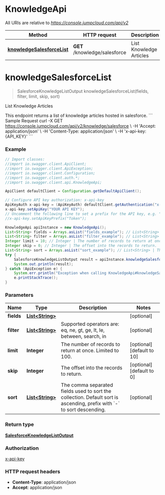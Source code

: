 # KnowledgeApi

All URIs are relative to *https://console.jumpcloud.com/api/v2*

Method | HTTP request | Description
------------- | ------------- | -------------
[**knowledgeSalesforceList**](KnowledgeApi.md#knowledgeSalesforceList) | **GET** /knowledge/salesforce | List Knowledge Articles


<a name="knowledgeSalesforceList"></a>
# **knowledgeSalesforceList**
> SalesforceKnowledgeListOutput knowledgeSalesforceList(fields, filter, limit, skip, sort)

List Knowledge Articles

This endpoint returns a list of knowledge articles hosted in salesforce.  &#x60;&#x60;&#x60; Sample Request curl -X GET https://console.jumpcloud.com/api/v2/knowledge/salesforce \\   -H &#39;Accept: application/json&#39; \\   -H &#39;Content-Type: application/json&#39; \\   -H &#39;x-api-key: {API_KEY}&#39; &#x60;&#x60;&#x60;

### Example
```java
// Import classes:
//import io.swagger.client.ApiClient;
//import io.swagger.client.ApiException;
//import io.swagger.client.Configuration;
//import io.swagger.client.auth.*;
//import io.swagger.client.api.KnowledgeApi;

ApiClient defaultClient = Configuration.getDefaultApiClient();

// Configure API key authorization: x-api-key
ApiKeyAuth x-api-key = (ApiKeyAuth) defaultClient.getAuthentication("x-api-key");
x-api-key.setApiKey("YOUR API KEY");
// Uncomment the following line to set a prefix for the API key, e.g. "Token" (defaults to null)
//x-api-key.setApiKeyPrefix("Token");

KnowledgeApi apiInstance = new KnowledgeApi();
List<String> fields = Arrays.asList("fields_example"); // List<String> | 
List<String> filter = Arrays.asList("filter_example"); // List<String> | Supported operators are: eq, ne, gt, ge, lt, le, between, search, in
Integer limit = 10; // Integer | The number of records to return at once. Limited to 100.
Integer skip = 0; // Integer | The offset into the records to return.
List<String> sort = Arrays.asList("sort_example"); // List<String> | The comma separated fields used to sort the collection. Default sort is ascending, prefix with `-` to sort descending. 
try {
    SalesforceKnowledgeListOutput result = apiInstance.knowledgeSalesforceList(fields, filter, limit, skip, sort);
    System.out.println(result);
} catch (ApiException e) {
    System.err.println("Exception when calling KnowledgeApi#knowledgeSalesforceList");
    e.printStackTrace();
}
```

### Parameters

Name | Type | Description  | Notes
------------- | ------------- | ------------- | -------------
 **fields** | [**List&lt;String&gt;**](String.md)|  | [optional]
 **filter** | [**List&lt;String&gt;**](String.md)| Supported operators are: eq, ne, gt, ge, lt, le, between, search, in | [optional]
 **limit** | **Integer**| The number of records to return at once. Limited to 100. | [optional] [default to 10]
 **skip** | **Integer**| The offset into the records to return. | [optional] [default to 0]
 **sort** | [**List&lt;String&gt;**](String.md)| The comma separated fields used to sort the collection. Default sort is ascending, prefix with &#x60;-&#x60; to sort descending.  | [optional]

### Return type

[**SalesforceKnowledgeListOutput**](SalesforceKnowledgeListOutput.md)

### Authorization

[x-api-key](../README.md#x-api-key)

### HTTP request headers

 - **Content-Type**: application/json
 - **Accept**: application/json

